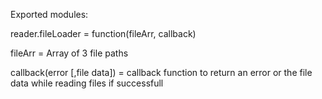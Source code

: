 Exported modules:

reader.fileLoader = function(fileArr, callback)

fileArr = Array of 3 file paths

callback(error [,file data]) = callback function to return an error or the file data while reading files if successfull
